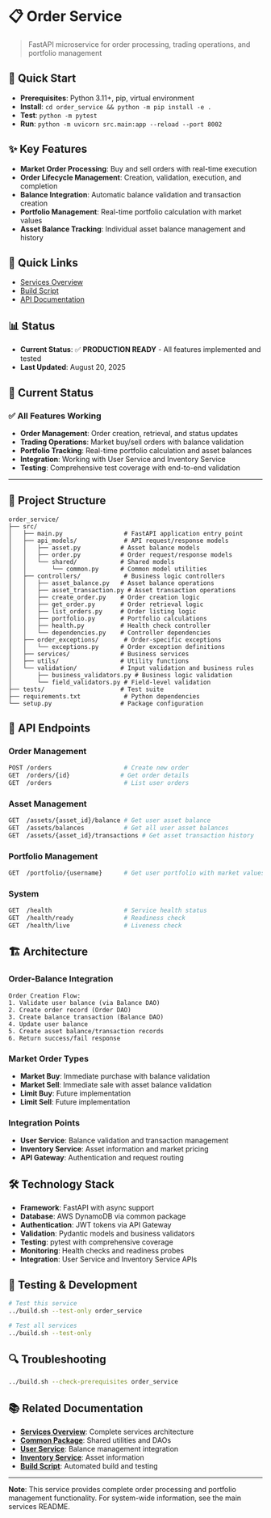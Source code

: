 # 📋 Order Service

> FastAPI microservice for order processing, trading operations, and portfolio management

## 🚀 Quick Start
- **Prerequisites**: Python 3.11+, pip, virtual environment
- **Install**: `cd order_service && python -m pip install -e .`
- **Test**: `python -m pytest`
- **Run**: `python -m uvicorn src.main:app --reload --port 8002`

## ✨ Key Features
- **Market Order Processing**: Buy and sell orders with real-time execution
- **Order Lifecycle Management**: Creation, validation, execution, and completion
- **Balance Integration**: Automatic balance validation and transaction creation
- **Portfolio Management**: Real-time portfolio calculation with market values
- **Asset Balance Tracking**: Individual asset balance management and history

## 🔗 Quick Links
- [Services Overview](../README.md)
- [Build Script](../build.sh)
- [API Documentation](#api-endpoints)

## 📊 Status
- **Current Status**: ✅ **PRODUCTION READY** - All features implemented and tested
- **Last Updated**: August 20, 2025

## 🎯 Current Status

### ✅ **All Features Working**
- **Order Management**: Order creation, retrieval, and status updates
- **Trading Operations**: Market buy/sell orders with balance validation
- **Portfolio Tracking**: Real-time portfolio calculation and asset balances
- **Integration**: Working with User Service and Inventory Service
- **Testing**: Comprehensive test coverage with end-to-end validation

---

## 📁 Project Structure

```
order_service/
├── src/
│   ├── main.py                 # FastAPI application entry point
│   ├── api_models/             # API request/response models
│   │   ├── asset.py           # Asset balance models
│   │   ├── order.py           # Order request/response models
│   │   └── shared/            # Shared models
│   │       └── common.py      # Common model utilities
│   ├── controllers/            # Business logic controllers
│   │   ├── asset_balance.py   # Asset balance operations
│   │   ├── asset_transaction.py # Asset transaction operations
│   │   ├── create_order.py    # Order creation logic
│   │   ├── get_order.py       # Order retrieval logic
│   │   ├── list_orders.py     # Order listing logic
│   │   ├── portfolio.py       # Portfolio calculations
│   │   ├── health.py          # Health check controller
│   │   └── dependencies.py    # Controller dependencies
│   ├── order_exceptions/       # Order-specific exceptions
│   │   └── exceptions.py      # Order exception definitions
│   ├── services/              # Business services
│   ├── utils/                 # Utility functions
│   └── validation/            # Input validation and business rules
│       ├── business_validators.py # Business logic validation
│       └── field_validators.py # Field-level validation
├── tests/                     # Test suite
├── requirements.txt            # Python dependencies
└── setup.py                   # Package configuration
```

## 🔐 API Endpoints

### **Order Management**
```bash
POST /orders                    # Create new order
GET  /orders/{id}              # Get order details
GET  /orders                    # List user orders
```

### **Asset Management**
```bash
GET  /assets/{asset_id}/balance # Get user asset balance
GET  /assets/balances           # Get all user asset balances
GET  /assets/{asset_id}/transactions # Get asset transaction history
```

### **Portfolio Management**
```bash
GET  /portfolio/{username}      # Get user portfolio with market values
```

### **System**
```bash
GET  /health                    # Service health status
GET  /health/ready              # Readiness check
GET  /health/live               # Liveness check
```

## 🏗️ Architecture

### **Order-Balance Integration**
```
Order Creation Flow:
1. Validate user balance (via Balance DAO)
2. Create order record (Order DAO)
3. Create balance transaction (Balance DAO)
4. Update user balance
5. Create asset balance/transaction records
6. Return success/fail response
```

### **Market Order Types**
- **Market Buy**: Immediate purchase with balance validation
- **Market Sell**: Immediate sale with asset balance validation
- **Limit Buy**: Future implementation
- **Limit Sell**: Future implementation

### **Integration Points**
- **User Service**: Balance validation and transaction management
- **Inventory Service**: Asset information and market pricing
- **API Gateway**: Authentication and request routing

## 🛠️ Technology Stack

- **Framework**: FastAPI with async support
- **Database**: AWS DynamoDB via common package
- **Authentication**: JWT tokens via API Gateway
- **Validation**: Pydantic models and business validators
- **Testing**: pytest with comprehensive coverage
- **Monitoring**: Health checks and readiness probes
- **Integration**: User Service and Inventory Service APIs

## 🧪 Testing & Development

```bash
# Test this service
../build.sh --test-only order_service

# Test all services
../build.sh --test-only
```

## 🔍 Troubleshooting

```bash
../build.sh --check-prerequisites order_service
```

## 📚 Related Documentation

- **[Services Overview](../README.md)**: Complete services architecture
- **[Common Package](../common/README.md)**: Shared utilities and DAOs
- **[User Service](../user_service/README.md)**: Balance management integration
- **[Inventory Service](../inventory_service/README.md)**: Asset information
- **[Build Script](../build.sh)**: Automated build and testing

---

**Note**: This service provides complete order processing and portfolio management functionality. For system-wide information, see the main services README.